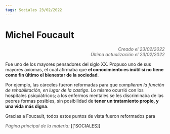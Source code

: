 ```yaml
---
tags: Sociales 23/02/2022
---
```


# Michel Foucault
<div style="text-align: right; opacity: 0.7; font-style: italic;">Creado el 23/02/2022</div>
<div style="text-align: right; opacity: 0.7; font-style: italic;">Última actualización el 23/02/2022</div>

Fue uno de los mayores pensadores del siglo XX. Propuso uno de sus mayores axiomas, el cual afirmaba que **el conocimiento es inútil si no tiene como fin último el bienestar de la sociedad**.

Por ejemplo, las cárceles fueron reformadas para que *cumplieran la función de rehabilitación, en lugar de la castigo*. Lo mismo ocurrió con los hospitales psiquiátricos; a los enfermos mentales se les discriminaba de las peores formas posibles, sin posibilidad de **tener un tratamiento propio, y una vida más digna**.

Gracias a Foucault, todos estos puntos de vista fueron reformados para 

<span style="opacity: 0.7; font-style: italic;">Página principal de la materia:</span> [['SOCIALES]]